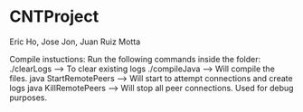 # CNTProject
Eric Ho, Jose Jon, Juan Ruiz Motta

Compile instuctions: 
Run the following commands inside the folder: 
./clearLogs --> To clear existing logs ./compileJava --> Will compile the files. 
java StartRemotePeers --> Will start to attempt connections and create logs 
java KillRemotePeers --> Will stop all peer connections. Used for debug purposes.